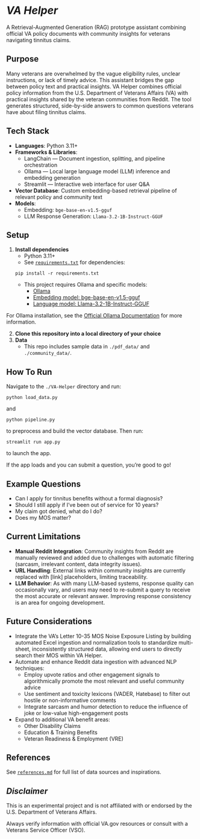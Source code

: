 # _VA Helper_
A Retrieval-Augmented Generation (RAG) prototype assistant combining official VA policy documents with community insights for veterans navigating tinnitus claims.

## Purpose
Many veterans are overwhelmed by the vague eligibility rules, unclear instructions, or lack of timely advice. This assistant bridges the gap between policy text and practical insights. VA Helper combines official policy information from the U.S. Department of Veterans Affairs (VA) with practical insights shared by the veteran communities from Reddit. The tool generates structured, side-by-side answers to common questions veterans have about filing tinnitus claims.

## Tech Stack
- **Languages**: Python 3.11+
- **Frameworks & Libraries**:
  - LangChain — Document ingestion, splitting, and pipeline orchestration
  - Ollama — Local large language model (LLM) inference and embedding generation
  - Streamlit — Interactive web interface for user Q&A
- **Vector Database**: Custom embedding-based retrieval pipeline of relevant policy and community text
- **Models**:
  - Embedding: `bge-base-en-v1.5-gguf`
  - LLM Response Generation: `Llama-3.2-1B-Instruct-GGUF`

## Setup
1. **Install dependencies**
   - Python 3.11+
   - See [`requirements.txt`](./requirements.txt) for dependencies:
   ```
   pip install -r requirements.txt
   ```
   - This project requires Ollama and specific models:
     - [Ollama](https://ollama.com/)
     - [Embedding model: bge-base-en-v1.5-gguf](https://huggingface.co/CompendiumLabs/bge-base-en-v1.5-gguf)
     - [Language model: Llama-3.2-1B-Instruct-GGUF](https://huggingface.co/bartowski/Llama-3.2-1B-Instruct-GGUF)

For Ollama installation, see the [Official Ollama Documentation](https://github.com/ollama/ollama/tree/main/docs) for more information.

2. **Clone this repository into a local directory of your choice**
3. **Data**
   - This repo includes sample data in `./pdf_data/` and `./community_data/`. 

## How To Run
Navigate to the `./VA-Helper` directory and run:
```
python load_data.py
```
and
```
python pipeline.py
```
to preprocess and build the vector database. Then run:
```
streamlit run app.py
```
to launch the app. 

If the app loads and you can submit a question, you’re good to go!

## Example Questions
- Can I apply for tinnitus benefits without a formal diagnosis?
- Should I still apply if I’ve been out of service for 10 years?
- My claim got denied, what do I do?
- Does my MOS matter?

## Current Limitations
- **Manual Reddit Integration**: Community insights from Reddit are manually reviewed and added due to challenges with automatic filtering (sarcasm, irrelevant content, data integrity issues).
- **URL Handling**: External links within community insights are currently replaced with [link] placeholders, limiting traceability.
- **LLM Behavior**: As with many LLM-based systems, response quality can occasionally vary, and users may need to re-submit a query to receive the most accurate or relevant answer. Improving response consistency is an area for ongoing development.

## Future Considerations
- Integrate the VA’s Letter 10-35 MOS Noise Exposure Listing by building automated Excel ingestion and normalization tools to standardize multi-sheet, inconsistently structured data, allowing end users to directly search their MOS within VA Helper.
- Automate and enhance Reddit data ingestion with advanced NLP techniques:
  - Employ upvote ratios and other engagement signals to algorithmically promote the most relevant and useful community advice
  - Use sentiment and toxicity lexicons (VADER, Hatebase) to filter out hostile or non-informative comments
  - Integrate sarcasm and humor detection to reduce the influence of joke or low-value high-engagement posts
- Expand to additional VA benefit areas:
  - Other Disability Claims
  - Education & Training Benefits
  - Veteran Readiness & Employment (VRE)

## References
See [`references.md`](./references.md) for full list of data sources and inspirations.

## _Disclaimer_
This is an experimental project and is not affiliated with or endorsed by the U.S. Department of Veterans Affairs. 

Always verify information with official VA.gov resources or consult with a Veterans Service Officer (VSO).
